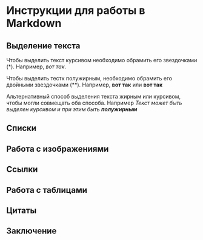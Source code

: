 # Инструкции для работы в Markdown

## Выделение текста

Чтобы выделить текст курсивом необходимо обрамить его звездочками (*). Например, *вот так*.

Чтобы выделить тестк полужирным, необходимо обрамить его двойными звездочками (**).
Например, **вот так** или __вот так__

Альтернативный способ выделения текста жирным или курсивом, чтобы могли совмещать оба способа. Например _Текст может быть выделен курсивом и  при этим быть **полужирным**_

## Списки

## Работа с изображениями

## Ссылки

## Работа с таблицами

## Цитаты

## Заключение 